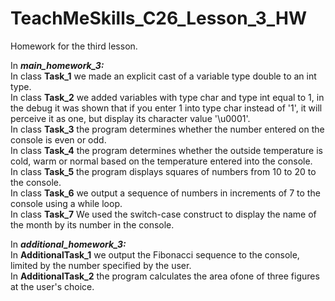 # TeachMeSkills_C26_Lesson_3_HW
Homework for the third lesson.  

In ***main_homework_3:***  
In class **Task_1** we made an explicit cast of a variable type double to an int type.  
In class **Task_2** we added variables with type char and type int equal to 1, in the debug it was shown that if you enter 1 into type char instead of '1', it will perceive it as one, but display its character value '\u0001'.  
In class **Task_3** the program determines whether the number entered on the console is even or odd.  
In class **Task_4** the program determines whether the outside temperature is cold, warm or normal based on the temperature entered into the console.  
In class **Task_5** the program displays squares of numbers from 10 to 20 to the console.  
In class **Task_6** we output a sequence of numbers in increments of 7 to the console using a while loop.  
In class **Task_7** We used the switch-case construct to display the name of the month by its number in the console.  

In ***additional_homework_3:***  
In **AdditionalTask_1** we output the Fibonacci sequence to the console, limited by the number specified by the user.  
In **AdditionalTask_2** the program calculates the area of ​​one of three figures at the user's choice.
